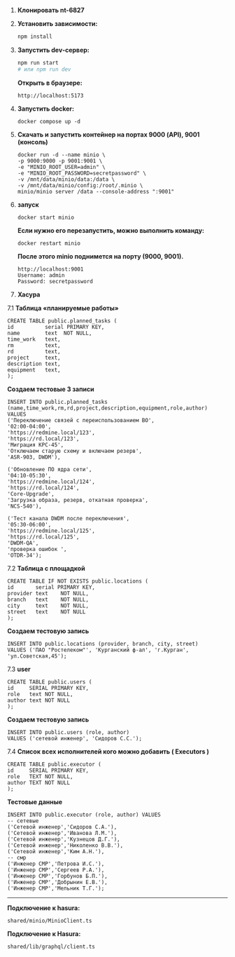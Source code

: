 1. **Клонировать nt-6827**

2. **Установить зависимости:**
   ```bash
   npm install
   ```
3. **Запустить dev‑сервер:**
   ```bash
   npm run start
   # или npm run dev
   ```
   **Открыть в браузере:**
   ```
   http://localhost:5173
   ```
4. **Запустить docker:**
   ```
   docker compose up -d
   ```
5. **Скачать и запустить контейнер на портах 9000 (API), 9001 (консоль)**
   ```
   docker run -d --name minio \
   -p 9000:9000 -p 9001:9001 \
   -e "MINIO_ROOT_USER=admin" \
   -e "MINIO_ROOT_PASSWORD=secretpassword" \
   -v /mnt/data/minio/data:/data \
   -v /mnt/data/minio/config:/root/.minio \
   minio/minio server /data --console-address ":9001"
   ```
6. **запуск**
   ```
   docker start minio
   ```
   **Если нужно его перезапустить, можно выполнить команду:**
   ```
   docker restart minio
   ```
   **После этого minio поднимется на порту (9000, 9001).**
   ```
   http://localhost:9001
   Username: admin
   Password: secretpassword
   ```
7. **Хасура**

7.1 **Таблица «планируемые работы»**
   ```
   CREATE TABLE public.planned_tasks (
   id          serial PRIMARY KEY,
   name        text  NOT NULL,              
   time_work   text,                       
   rm          text,                      
   rd          text,                        
   project     text,
   description text,
   equipment   text,
   );
   ```

**Cоздаем тестовые 3 записи**
   ```
   INSERT INTO public.planned_tasks
   (name,time_work,rm,rd,project,description,equipment,role,author) VALUES
   ('Переключение связей с переиспользованием ВО',
   '02:00-04:00',
   'https://redmine.local/123',
   'https://rd.local/123',
   'Миграция КРС-45',
   'Отключаем старую схему и включаем резерв',
   'ASR-903, DWDM'),
   
   ('Обновление ПО ядра сети',
   '04:10-05:30',
   'https://redmine.local/124',
   'https://rd.local/124',
   'Core-Upgrade',
   'Загрузка образа, резерв, откатная проверка',
   'NCS-540'),

   ('Тест канала DWDM после переключения',
   '05:30-06:00',
   'https://redmine.local/125',
   'https://rd.local/125',
   'DWDM-QA',
   'проверка ошибок ',
   'OTDR-34');
   ```
7.2 **Таблица с площадкой**
   ```
   CREATE TABLE IF NOT EXISTS public.locations (
   id       serial PRIMARY KEY,
   provider text    NOT NULL,
   branch   text    NOT NULL,
   city     text    NOT NULL,
   street   text    NOT NULL
   );
   ```
**Создаем тестовую запись**
   ```
   INSERT INTO public.locations (provider, branch, city, street)
   VALUES ('ПАО "Ростелеком"', 'Курганский ф‑ал', 'г.Курган', 'ул.Советская,45');
   ```
7.3 **user**
   ```
   CREATE TABLE public.users (
   id     SERIAL PRIMARY KEY,
   role   text NOT NULL,
   author text NOT NULL
   );
   ```
**Создаем тестовую запись**
   ```
   INSERT INTO public.users (role, author)
   VALUES ('сетевой инженер', 'Сидоров С.С.');
   ```
7.4 **Cписок всех исполнителей кого можно добавить ( Executors )**
   ```
   CREATE TABLE public.executor (
   id     SERIAL PRIMARY KEY,
   role   TEXT NOT NULL,  
   author TEXT NOT NULL  
   );
   ```
**Тестовые данные**
   ```
   INSERT INTO public.executor (role, author) VALUES
   -- сетевые
   ('Сетевой инженер','Сидоров С.А.'),
   ('Сетевой инженер','Иванова Л.М.'),
   ('Сетевой инженер','Кузнецов Д.Г.'),
   ('Сетевой инженер','Николенко В.В.'),
   ('Сетевой инженер','Ким А.Н.'),
   -- смр
   ('Инженер СМР','Петрова И.С.'),
   ('Инженер СМР','Сергеев Р.А.'),
   ('Инженер СМР','Горбунов Б.П.'),
   ('Инженер СМР','Добрынин Е.В.'),
   ('Инженер СМР','Мельник Т.Г.');
   ```
---
**Подключение к hasura:**
   ```
   shared/minio/MinioClient.ts
   ```
**Подключение к Hasura:**
   ```
   shared/lib/graphql/client.ts
   ```
